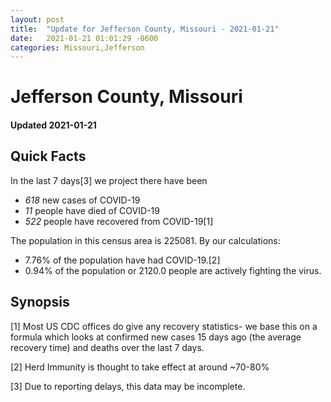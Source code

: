 ```yaml
---
layout: post
title:  "Update for Jefferson County, Missouri - 2021-01-21"
date:   2021-01-21 01:01:29 -0600
categories: Missouri,Jefferson
---
```


# Jefferson County, Missouri
#### Updated 2021-01-21

## Quick Facts

In the last 7 days[3] we project there have been
- *618* new cases of COVID-19
- *11* people have died of COVID-19
- *522* people have recovered from COVID-19[1]

The population in this census area is 225081. By our calculations:
- 7.76% of the population have had COVID-19.[2]
- 0.94% of the population or 2120.0 people are actively fighting the virus.

## Synopsis




[1] Most US CDC offices do give any recovery statistics- we base this on a formula which looks at confirmed new cases
15 days ago (the average recovery time) and deaths over the last 7 days.

[2] Herd Immunity is thought to take effect at around ~70-80%

[3] Due to reporting delays, this data may be incomplete.
 
    